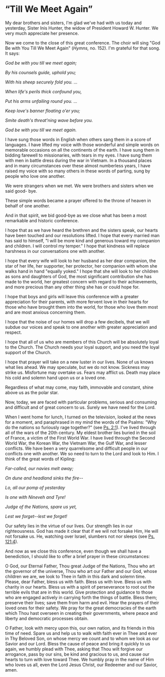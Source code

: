 # “Till We Meet Again”

My dear brothers and sisters, I'm glad we've had with us today and yesterday,
Sister Inis Hunter, the widow of President Howard W. Hunter. We very much
appreciate her presence.

Now we come to the close of this great conference. The choir will sing "God Be
with You Till We Meet Again" (_Hymns,_ no. 152). I'm grateful for that song.
It says:

_God be with you till we meet again;_

_By his counsels guide, uphold you;_

_With his sheep securely fold you. ..._

_When life's perils thick confound you,_

_Put his arms unfailing round you. ..._

_Keep love's banner floating o'er you;_

_Smite death's threat'ning wave before you._

_God be with you till we meet again._

I have sung those words in English when others sang them in a score of
languages. I have lifted my voice with those wonderful and simple words on
memorable occasions on all the continents of the earth. I have sung them in
bidding farewell to missionaries, with tears in my eyes. I have sung them with
men in battle dress during the war in Vietnam. In a thousand places and in
many circumstances over these almost numberless years, I have raised my voice
with so many others in these words of parting, sung by people who love one
another.

We were strangers when we met. We were brothers and sisters when we said good-
bye.

These simple words became a prayer offered to the throne of heaven in behalf
of one another.

And in that spirit, we bid good-bye as we close what has been a most
remarkable and historic conference.

I hope that as we have heard the brethren and the sisters speak, our hearts
have been touched and our resolutions lifted. I hope that every married man
has said to himself, "I will be more kind and generous toward my companion and
children. I will control my temper." I hope that kindness will replace
harshness in our conversations one with another.

I hope that every wife will look to her husband as her dear companion, the
star of her life, her supporter, her protector, her companion with whom she
walks hand in hand "equally yoked." I hope that she will look to her children
as sons and daughters of God, the most significant contribution she has made
to the world, her greatest concern with regard to their achievements, and more
precious than any other thing she has or could hope for.

I hope that boys and girls will leave this conference with a greater
appreciation for their parents, with more fervent love in their hearts for
those who have brought them into the world, for those who love them most and
are most anxious concerning them.

I hope that the noise of our homes will drop a few decibels, that we will
subdue our voices and speak to one another with greater appreciation and
respect.

I hope that all of us who are members of this Church will be absolutely loyal
to the Church. The Church needs your loyal support, and you need the loyal
support of the Church.

I hope that prayer will take on a new luster in our lives. None of us knows
what lies ahead. We may speculate, but we do not know. Sickness may strike us.
Misfortune may overtake us. Fears may afflict us. Death may place his cold and
solemn hand upon us or a loved one.

Regardless of what may come, may faith, immovable and constant, shine above us
as the polar star.

Now, today, we are faced with particular problems, serious and consuming and
difficult and of great concern to us. Surely we have need for the Lord.

When I went home for lunch, I turned on the television, looked at the news for
a moment, and paraphrased in my mind the words of the Psalms: "Why do the
nations so furiously rage together?" (see [Ps.
2:1](https://www.lds.org/scriptures/ot/ps/2.1?lang=eng#0)). I've lived through
all of the wars of the 20th century. My eldest brother lies buried in the soil
of France, a victim of the First World War. I have lived through the Second
World War, the Korean War, the Vietnam War, the Gulf War, and lesser
conflicts. We have been a very quarrelsome and difficult people in our
conflicts one with another. We so need to turn to the Lord and look to Him. I
think of the great words of Kipling:

_Far-called, our navies melt away;_

_On dune and headland sinks the fire--_

_Lo, all our pomp of yesterday_

_Is one with Nineveh and Tyre!_

_Judge of the Nations, spare us yet,_

_Lest we forget--lest we forget!_

Our safety lies in the virtue of our lives. Our strength lies in our
righteousness. God has made it clear that if we will not forsake Him, He will
not forsake us. He, watching over Israel, slumbers not nor sleeps (see [Ps.
121:4](https://www.lds.org/scriptures/ot/ps/121.4?lang=eng#3)).

And now as we close this conference, even though we shall have a benediction,
I should like to offer a brief prayer in these circumstances:

O God, our Eternal Father, Thou great Judge of the Nations, Thou who art the
governor of the universe, Thou who art our Father and our God, whose children
we are, we look to Thee in faith in this dark and solemn time. Please, dear
Father, bless us with faith. Bless us with love. Bless us with charity in our
hearts. Bless us with a spirit of perseverance to root out the terrible evils
that are in this world. Give protection and guidance to those who are engaged
actively in carrying forth the things of battle. Bless them; preserve their
lives; save them from harm and evil. Hear the prayers of their loved ones for
their safety. We pray for the great democracies of the earth which Thou hast
overseen in creating their governments, where peace and liberty and democratic
processes obtain.

O Father, look with mercy upon this, our own nation, and its friends in this
time of need. Spare us and help us to walk with faith ever in Thee and ever in
Thy Beloved Son, on whose mercy we count and to whom we look as our Savior and
our Lord. Bless the cause of peace and bring it quickly to us again, we humbly
plead with Thee, asking that Thou wilt forgive our arrogance, pass by our
sins, be kind and gracious to us, and cause our hearts to turn with love
toward Thee. We humbly pray in the name of Him who loves us all, even the Lord
Jesus Christ, our Redeemer and our Savior, amen.


